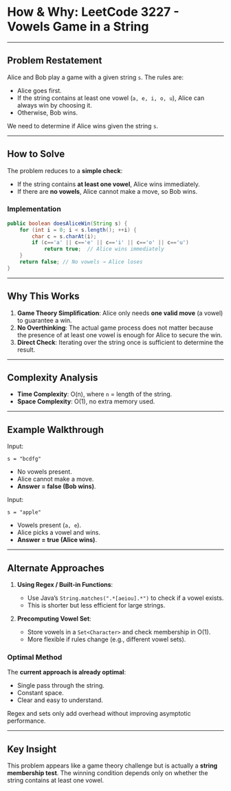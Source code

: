 # How & Why: LeetCode 3227 - Vowels Game in a String

---

## Problem Restatement
Alice and Bob play a game with a given string `s`. The rules are:
- Alice goes first.
- If the string contains at least one vowel (`a, e, i, o, u`), Alice can always win by choosing it.
- Otherwise, Bob wins.

We need to determine if Alice wins given the string `s`.

---

## How to Solve
The problem reduces to a **simple check**:
- If the string contains **at least one vowel**, Alice wins immediately.
- If there are **no vowels**, Alice cannot make a move, so Bob wins.

### Implementation
```java
public boolean doesAliceWin(String s) {
    for (int i = 0; i < s.length(); ++i) {
        char c = s.charAt(i);
        if (c=='a' || c=='e' || c=='i' || c=='o' || c=='u')
            return true;  // Alice wins immediately
    }
    return false; // No vowels → Alice loses
}
```

---

## Why This Works
1. **Game Theory Simplification**: Alice only needs **one valid move** (a vowel) to guarantee a win.
2. **No Overthinking**: The actual game process does not matter because the presence of at least one vowel is enough for Alice to secure the win.
3. **Direct Check**: Iterating over the string once is sufficient to determine the result.

---

## Complexity Analysis
- **Time Complexity**: O(n), where `n` = length of the string.
- **Space Complexity**: O(1), no extra memory used.

---

## Example Walkthrough
Input:
```
s = "bcdfg"
```
- No vowels present.
- Alice cannot make a move.
- **Answer = false (Bob wins)**.

Input:
```
s = "apple"
```
- Vowels present (`a, e`).
- Alice picks a vowel and wins.
- **Answer = true (Alice wins)**.

---

## Alternate Approaches
1. **Using Regex / Built-in Functions**:
   - Use Java’s `String.matches(".*[aeiou].*")` to check if a vowel exists.
   - This is shorter but less efficient for large strings.

2. **Precomputing Vowel Set**:
   - Store vowels in a `Set<Character>` and check membership in O(1).
   - More flexible if rules change (e.g., different vowel sets).

### Optimal Method
The **current approach is already optimal**:
- Single pass through the string.
- Constant space.
- Clear and easy to understand.

Regex and sets only add overhead without improving asymptotic performance.

---

## Key Insight
This problem appears like a game theory challenge but is actually a **string membership test**. The winning condition depends only on whether the string contains at least one vowel.

